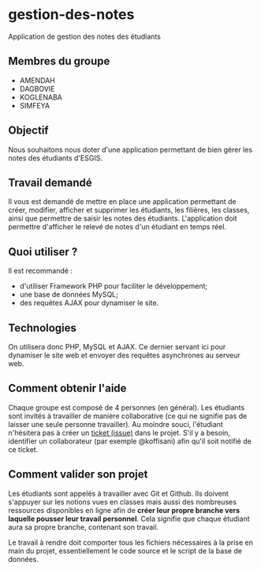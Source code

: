 # gestion-des-notes
Application de gestion des notes des étudiants

## Membres du groupe
- AMENDAH
- DAGBOVIE
- KOGLENABA
- SIMFEYA

## Objectif
Nous souhaitons nous doter d'une application permettant de bien gérer les notes des étudiants d'ESGIS.

## Travail demandé
Il vous est demandé de mettre en place une application permettant de créer, modifier, afficher et supprimer les étudiants, les filières, les classes, ainsi que permettre de saisir les notes des étudiants. L'application doit permettre d'afficher le relevé de notes d'un étudiant en temps réel.

## Quoi utiliser ?
Il est recommandé :
- d'utiliser Framework PHP pour faciliter le développement;
- une base de données MySQL;
- des requêtes AJAX pour dynamiser le site.

## Technologies
On utilisera donc PHP, MySQL et AJAX. Ce dernier servant ici pour dynamiser le site web et envoyer des requêtes asynchrones au serveur web.

## Comment obtenir l'aide
Chaque groupe est composé de 4 personnes (en général). Les étudiants sont invités à travailler de manière collaborative (ce qui ne signifie pas de laisser une seule personne travailler). Au moindre souci, l'étudiant n'hésitera pas à créer un [ticket (issue)](https://github.com/Classroom-Koffi-Sani/gestion-des-notes/issues) dans le projet. S'il y  a besoin, identifier un collaborateur (par exemple @koffisani) afin qu'il soit notifié de ce ticket.

## Comment valider son projet
Les étudiants sont appelés à travailler avec Git et Github. Ils doivent s'appuyer sur les notions vues en classes mais aussi des nombreuses ressources disponibles en ligne afin de **créer leur propre branche vers laquelle pousser leur travail personnel**. Cela signifie que chaque étudiant aura sa propre branche, contenant son travail.

Le travail à rendre doit comporter tous les fichiers nécessaires à la prise en main du projet, essentiellement le code source et le script de la base de données.
